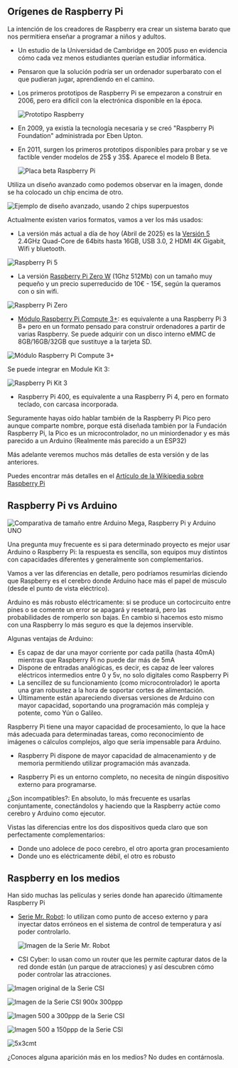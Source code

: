 ## Orígenes de Raspberry Pi

La intención de los creadores de Raspberry era crear un sistema barato que nos permitiera enseñar a programar a niños y adultos.

* Un estudio de la Universidad de Cambridge en 2005 puso en evidencia cómo cada vez menos estudiantes querían estudiar informática.

* Pensaron que la solución podría ser un ordenador superbarato con el que pudieran jugar, aprendiendo en el camino.

* Los primeros prototipos de Raspberry Pi se empezaron a construir en 2006, pero era difícil con la electrónica disponible en la época.

  ![Prototipo Raspberry](./images/prototipo-Raspi-reducida-40.png)

* En 2009, ya existía la tecnología necesaria y se creó "Raspberry Pi Foundation" administrada por Eben Upton.

* En 2011, surgen los primeros prototipos disponibles para probar y se ve factible vender modelos de 25$ y 35$. Aparece el modelo B Beta.

  ![Placa beta Raspberry Pi](./images/betaPi-sin-fondo-reducida-75.jpg)
  
  
Utiliza un diseño avanzado como podemos observar en la imagen, donde se ha colocado un chip encima de otro.

![Ejemplo de diseño avanzado, usando 2 chips superpuestos](./images/EncapsuladoCPU-RAM-reducida-40.jpg)

Actualmente existen varios formatos, vamos a ver los más usados:

* La versión más actual a día de hoy (Abril de 2025) es la [Versión 5](https://www.raspberrypi.com/products/raspberry-pi-5/) 2.4GHz Quad-Core de 64bits hasta 16GB, USB 3.0, 2 HDMI 4K Gigabit, Wifi y bluetooth.

![Raspberry Pi 5](./images/raspberry-pi-5_sin_fondo_reducida_500.png)

* La versión [Raspberry Pi Zero W](https://www.raspberrypi.com/products/raspberry-pi-zero-2-w/) (1Ghz 512Mb) con un tamaño muy pequeño y un precio superreducido de 10€ - 15€, según la queramos con o sin wifi.


![Raspberry Pi Zero](./images/Raspberry-Pi-Zero-web_gimp.png)


* [Módulo Raspberry Pi Compute 3+](https://www.raspberrypi.com/products/compute-module-3-plus/): es equivalente a una Raspberry Pi 3 B+ pero en un formato pensado para construir ordenadores a partir de varias Raspberry. Se puede adquirir con un disco interno eMMC de 8GB/16GB/32GB que sustituye a la tarjeta SD.



![Módulo Raspberry Pi Compute 3+](./images/Raspberry_Pi_Compute_Module_300ppp.png)


Se puede integrar en Module Kit 3:

![Raspberry Pi Kit 3](./images/Raspberry-Pi-Compute-Module-Kit-3.png)

* Raspberry Pi 400, es equivalente a una Raspberry Pi 4, pero en formato teclado, con carcasa incorporada. 

Seguramente hayas oído hablar también de la Raspberry Pi Pico pero aunque comparte nombre, porque está diseñada también por la Fundación Raspberry Pi, la Pico es un microcontrolador, no un miniordenador y es más parecido a un Arduino (Realmente más parecido a un ESP32)

Más adelante veremos muchos más detalles de esta versión y de las anteriores. 

Puedes encontrar más detalles en el [Artículo de la Wikipedia sobre Raspberry Pi](https://en.wikipedia.org/wiki/Raspberry_Pi)


## Raspberry Pi vs Arduino

![Comparativa de tamaño entre Arduino Mega, Raspberry Pi y Arduino UNO](./images/arduinovsRaspberry.jpg)

Una pregunta muy frecuente es si para determinado proyecto es mejor usar Arduino o Raspberry Pi: la respuesta es sencilla, son equipos muy distintos con capacidades diferentes y generalmente son complementarios.

Vamos a ver las diferencias en detalle, pero podríamos resumirlas diciendo que Raspberry es el cerebro donde Arduino hace más el papel de músculo (desde el punto de vista eléctrico).

Arduino es más robusto eléctricamente: si se produce un cortocircuito entre pines o se comente un error se apagará y reseteará, pero las probabilidades de romperlo son bajas. En cambio si hacemos esto mismo con una Raspberry lo más seguro es que la dejemos inservible.

Algunas ventajas de Arduino:

* Es capaz de dar una mayor corriente por cada patilla (hasta 40mA) mientras que Raspberry Pi no puede dar más de 5mA
* Dispone de entradas analógicas, es decir, es capaz de leer valores eléctricos intermedios entre 0 y 5v, no solo digitales como Raspberry Pi
* La sencillez de su funcionamiento (como microcontrolador) le aporta una gran robustez a la hora de soportar cortes de alimentación.
* Últimamente están apareciendo diversas versiones de Arduino con mayor capacidad, soportando una programación más compleja y potente, como Yún o Galileo.

Raspberry Pi tiene una mayor capacidad de procesamiento, lo que la hace más adecuada para determinadas tareas, como reconocimiento de imágenes o cálculos complejos, algo que sería impensable para Arduino.


* Raspberry Pi dispone de mayor capacidad de almacenamiento y de memoria permitiendo utilizar programación más avanzada.

* Raspberry Pi es un entorno completo, no necesita de ningún dispositivo externo para programarse.

¿Son incompatibles?: En absoluto, lo más frecuente es usarlas conjuntamente, conectándolos y haciendo que la Raspberry actúe como cerebro y Arduino como ejecutor.

Vistas las diferencias entre los dos dispositivos queda claro que son perfectamente complementarios:

* Donde uno adolece de poco cerebro, el otro aporta gran procesamiento
* Donde uno es eléctricamente débil, el otro es robusto

## Raspberry en los medios

Han sido muchas las películas y series donde han aparecido últimamente Raspberry Pi

* [Serie Mr. Robot](http://null-byte.wonderhowto.com/how-to/hacks-mr-robot-build-hacking-raspberry-pi-0163143/): lo utilizan como punto de acceso externo y para inyectar datos erróneos en el sistema de control de temperatura y así poder controlarlo.

  ![Imagen de la Serie Mr. Robot](./images/hacks-mr-robot-raspberry-reducida-45.jpg)

* CSI Cyber: lo usan como un router que les permite capturar datos de la red donde están (un parque de atracciones) y así descubren cómo poder controlar las atracciones.

![Imagen original de la Serie CSI](./images/RaspberryPi_on_CSI-Cyber.jpg)  

![Imagen de la Serie CSI 900x 300ppp](./images/RaspberryPi_on_CSI-Cyber.jpg)  

![Imagen 500 a 300ppp de la Serie CSI](./images/RaspberryPi_on_CSI-Cyber_gimp.jpg)  

![Imagen 500 a 150ppp de la Serie CSI](./images/RaspberryPi_on_CSI-Cyber_gimp_hoy.jpg)  


![5x3cmt](./images/RaspberryPi_on_CSI-Cyber_gimp_centimetros.jpg)

¿Conoces alguna aparición más en los medios? No dudes en contárnosla.


